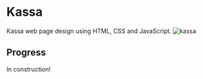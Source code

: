 # Kassa
Kassa web page design using HTML, CSS and JavaScript.
![kassa](https://user-images.githubusercontent.com/94748829/217276482-d4f72514-6e48-47df-a0dc-800453084ff0.PNG)

## Progress
In construction!
